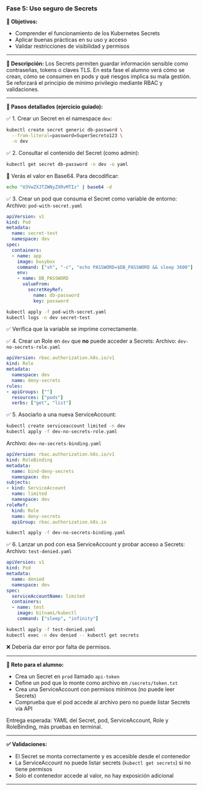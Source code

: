 ### Fase 5: Uso seguro de Secrets

**🎯 Objetivos:**
- Comprender el funcionamiento de los Kubernetes Secrets
- Aplicar buenas prácticas en su uso y acceso
- Validar restricciones de visibilidad y permisos

---

**📝 Descripción:**
Los Secrets permiten guardar información sensible como contraseñas, tokens o claves TLS. En esta fase el alumno verá cómo se crean, cómo se consumen en pods y qué riesgos implica su mala gestión. Se reforzará el principio de mínimo privilegio mediante RBAC y validaciones.

---

**🔧 Pasos detallados (ejercicio guiado):**

✅ 1. Crear un Secret en el namespace `dev`:
```bash
kubectl create secret generic db-password \
  --from-literal=password=SuperSecreto123 \
  -n dev
```

✅ 2. Consultar el contenido del Secret (como admin):
```bash
kubectl get secret db-password -n dev -o yaml
```
📌 Verás el valor en Base64. Para decodificar:
```bash
echo "U3VwZXJTZWNyZXRvMTIz" | base64 -d
```

✅ 3. Crear un pod que consuma el Secret como variable de entorno:
Archivo: `pod-with-secret.yaml`
```yaml
apiVersion: v1
kind: Pod
metadata:
  name: secret-test
  namespace: dev
spec:
  containers:
  - name: app
    image: busybox
    command: ["sh", "-c", "echo PASSWORD=$DB_PASSWORD && sleep 3600"]
    env:
    - name: DB_PASSWORD
      valueFrom:
        secretKeyRef:
          name: db-password
          key: password
```
```bash
kubectl apply -f pod-with-secret.yaml
kubectl logs -n dev secret-test
```
✅ Verifica que la variable se imprime correctamente.

✅ 4. Crear un Role en `dev` que **no** puede acceder a Secrets:
Archivo: `dev-no-secrets-role.yaml`
```yaml
apiVersion: rbac.authorization.k8s.io/v1
kind: Role
metadata:
  namespace: dev
  name: deny-secrets
rules:
- apiGroups: [""]
  resources: ["pods"]
  verbs: ["get", "list"]
```

✅ 5. Asociarlo a una nueva ServiceAccount:
```bash
kubectl create serviceaccount limited -n dev
kubectl apply -f dev-no-secrets-role.yaml
```
Archivo: `dev-no-secrets-binding.yaml`
```yaml
apiVersion: rbac.authorization.k8s.io/v1
kind: RoleBinding
metadata:
  name: bind-deny-secrets
  namespace: dev
subjects:
- kind: ServiceAccount
  name: limited
  namespace: dev
roleRef:
  kind: Role
  name: deny-secrets
  apiGroup: rbac.authorization.k8s.io
```
```bash
kubectl apply -f dev-no-secrets-binding.yaml
```

✅ 6. Lanzar un pod con esa ServiceAccount y probar acceso a Secrets:
Archivo: `test-denied.yaml`
```yaml
apiVersion: v1
kind: Pod
metadata:
  name: denied
  namespace: dev
spec:
  serviceAccountName: limited
  containers:
  - name: test
    image: bitnami/kubectl
    command: ["sleep", "infinity"]
```
```bash
kubectl apply -f test-denied.yaml
kubectl exec -n dev denied -- kubectl get secrets
```
❌ Debería dar error por falta de permisos.

---

**🎯 Reto para el alumno:**
- Crea un Secret en `prod` llamado `api-token`
- Define un pod que lo monte como archivo en `/secrets/token.txt`
- Crea una ServiceAccount con permisos mínimos (no puede leer Secrets)
- Comprueba que el pod accede al archivo pero no puede listar Secrets vía API

Entrega esperada: YAML del Secret, pod, ServiceAccount, Role y RoleBinding, más pruebas en terminal.

---

**✅ Validaciones:**
- El Secret se monta correctamente y es accesible desde el contenedor
- La ServiceAccount no puede listar secrets (`kubectl get secrets`) si no tiene permisos
- Solo el contenedor accede al valor, no hay exposición adicional

---
